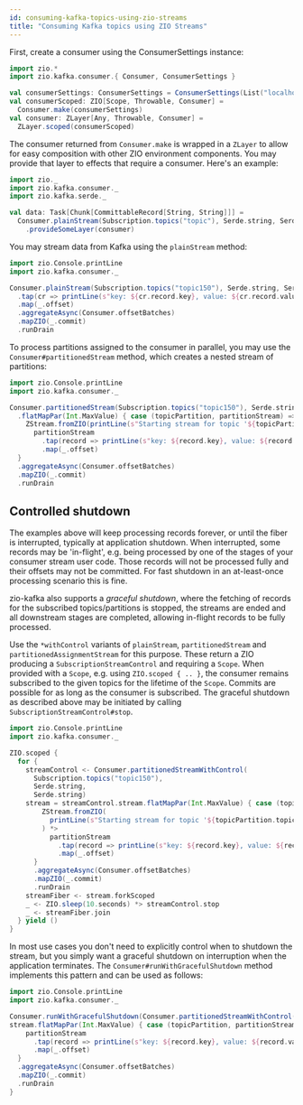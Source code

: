 ```yaml
---
id: consuming-kafka-topics-using-zio-streams
title: "Consuming Kafka topics using ZIO Streams"
---
```


First, create a consumer using the ConsumerSettings instance:

```scala
import zio.*
import zio.kafka.consumer.{ Consumer, ConsumerSettings }

val consumerSettings: ConsumerSettings = ConsumerSettings(List("localhost:9092")).withGroupId("group")
val consumerScoped: ZIO[Scope, Throwable, Consumer] =
  Consumer.make(consumerSettings)
val consumer: ZLayer[Any, Throwable, Consumer] =
  ZLayer.scoped(consumerScoped)
```

The consumer returned from `Consumer.make` is wrapped in a `ZLayer`
to allow for easy composition with other ZIO environment components.
You may provide that layer to effects that require a consumer. Here's
an example:

```scala
import zio._
import zio.kafka.consumer._
import zio.kafka.serde._

val data: Task[Chunk[CommittableRecord[String, String]]] = 
  Consumer.plainStream(Subscription.topics("topic"), Serde.string, Serde.string).take(50).runCollect
    .provideSomeLayer(consumer)
```

You may stream data from Kafka using the `plainStream` method:

```scala
import zio.Console.printLine
import zio.kafka.consumer._

Consumer.plainStream(Subscription.topics("topic150"), Serde.string, Serde.string)
  .tap(cr => printLine(s"key: ${cr.record.key}, value: ${cr.record.value}"))
  .map(_.offset)
  .aggregateAsync(Consumer.offsetBatches)
  .mapZIO(_.commit)
  .runDrain
```

To process partitions assigned to the consumer in parallel, you may use the `Consumer#partitionedStream` method, which creates a nested stream of partitions:

```scala
import zio.Console.printLine
import zio.kafka.consumer._

Consumer.partitionedStream(Subscription.topics("topic150"), Serde.string, Serde.string)
  .flatMapPar(Int.MaxValue) { case (topicPartition, partitionStream) =>
    ZStream.fromZIO(printLine(s"Starting stream for topic '${topicPartition.topic}' partition ${topicPartition.partition}")) *>
      partitionStream
        .tap(record => printLine(s"key: ${record.key}, value: ${record.value}")) // Replace with a custom message handling effect
        .map(_.offset)
  }
  .aggregateAsync(Consumer.offsetBatches)
  .mapZIO(_.commit)
  .runDrain
```

## Controlled shutdown

The examples above will keep processing records forever, or until the fiber is interrupted, typically at application shutdown. When interrupted, some records may be 'in-flight', e.g. being processed by one of the stages of your consumer stream user code. Those records will not be processed fully and their offsets may not be committed. For fast shutdown in an at-least-once processing scenario this is fine. 

zio-kafka also supports a _graceful shutdown_, where the fetching of records for the subscribed topics/partitions is stopped, the streams are ended and all downstream stages are completed, allowing in-flight records to be fully processed.

Use the `*withControl` variants of `plainStream`, `partitionedStream` and `partitionedAssignmentStream` for this purpose. These return a ZIO producing a `SubscriptionStreamControl` and requiring a `Scope`. When provided with a `Scope`, e.g. using `ZIO.scoped { .. }`, the consumer remains subscribed to the given topics for the lifetime of the `Scope`. Commits are possible for as long as the consumer is subscribed. The graceful shutdown as described above may be initiated by calling `SubscriptionStreamControl#stop`.

```scala
import zio.Console.printLine
import zio.kafka.consumer._

ZIO.scoped {
  for {
    streamControl <- Consumer.partitionedStreamWithControl(
      Subscription.topics("topic150"), 
      Serde.string, 
      Serde.string)
    stream = streamControl.stream.flatMapPar(Int.MaxValue) { case (topicPartition, partitionStream) =>
        ZStream.fromZIO(
          printLine(s"Starting stream for topic '${topicPartition.topic}' partition ${topicPartition.partition}")
        ) *>
          partitionStream
            .tap(record => printLine(s"key: ${record.key}, value: ${record.value}")) // Replace with a custom message handling effect
            .map(_.offset)
      }
      .aggregateAsync(Consumer.offsetBatches)
      .mapZIO(_.commit)
      .runDrain
    streamFiber <- stream.forkScoped
    _ <- ZIO.sleep(10.seconds) *> streamControl.stop
    _ <- streamFiber.join
  } yield ()
}
```

In most use cases you don't need to explicitly control when to shutdown the stream, but you simply want a graceful shutdown on interruption when the application terminates. The `Consumer#runWithGracefulShutdown` method implements this pattern and can be used as follows:

```scala
import zio.Console.printLine
import zio.kafka.consumer._

Consumer.runWithGracefulShutdown(Consumer.partitionedStreamWithControl(Subscription.topics("topic150"), Serde.string, Serde.string)) { stream =>
stream.flatMapPar(Int.MaxValue) { case (topicPartition, partitionStream) =>
    partitionStream
      .tap(record => printLine(s"key: ${record.key}, value: ${record.value}"))
      .map(_.offset)
  }
  .aggregateAsync(Consumer.offsetBatches)
  .mapZIO(_.commit)
  .runDrain
}
```